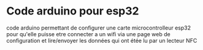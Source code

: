 # Code arduino pour esp32


code arduino permettant de configurer une carte microcontrolleur esp32 pour qu'elle puisse etre connecter a un wifi via une page web de configuration et lire/envoyer les données qui ont étée lu par un lecteur NFC